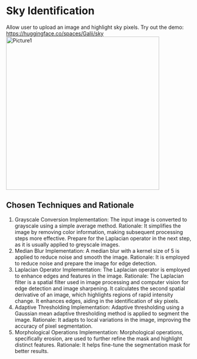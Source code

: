 # Sky Identification
Allow user to upload an image and highlight sky pixels.
Try out the demo: https://huggingface.co/spaces/Galii/sky
<img width="416" alt="Picture1" src="https://github.com/jiayiwen23/Sky-Identification/assets/133088295/b9911fb1-d650-452f-b8af-12e7a303dc0e">

## Chosen Techniques and Rationale
1. Grayscale Conversion
Implementation: The input image is converted to grayscale using a simple average method.
Rationale: It simplifies the image by removing color information, making subsequent processing steps more effective. Prepare for the Laplacian operator in the next step, as it is usually applied to greyscale images.
2. Median Blur
Implementation: A median blur with a kernel size of 5 is applied to reduce noise and smooth the image.
Rationale: It is employed to reduce noise and prepare the image for edge detection.
3. Laplacian Operator
Implementation: The Laplacian operator is employed to enhance edges and features in the image.
Rationale: The Laplacian filter is a spatial filter used in image processing and computer vision for edge detection and image sharpening. It calculates the second spatial derivative of an image, which highlights regions of rapid intensity change. It enhances edges, aiding in the identification of sky pixels.
4. Adaptive Thresholding
Implementation: Adaptive thresholding using a Gaussian mean adaptive thresholding method is applied to segment the image.
Rationale: It adapts to local variations in the image, improving the accuracy of pixel segmentation.
5. Morphological Operations
Implementation: Morphological operations, specifically erosion, are used to further refine the mask and highlight distinct features.
Rationale: It helps fine-tune the segmentation mask for better results.


